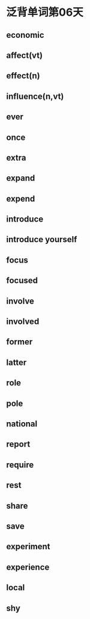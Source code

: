 # 泛背单词第06天

## economic

## affect(vt)

## effect(n)

## influence(n,vt)

## ever

## once

## extra

## expand

## expend

## introduce

## introduce yourself

## focus

## focused

## involve

## involved

## former

## latter

## role

## pole

## national

## report

## require

## rest

## share

## save

## experiment

## experience

## local

## shy


